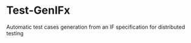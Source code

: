 Test-GenIFx
===========

Automatic test cases generation from an IF specification for distributed testing


